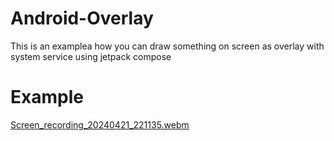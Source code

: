 # Android-Overlay
 This is an examplea how you can draw something on screen as overlay with system service using jetpack compose
# Example
[Screen_recording_20240421_221135.webm](https://github.com/ALEX5402/Android-Overlay/assets/76860596/969e2fbf-3568-41a3-a6b0-6e086871c224)
